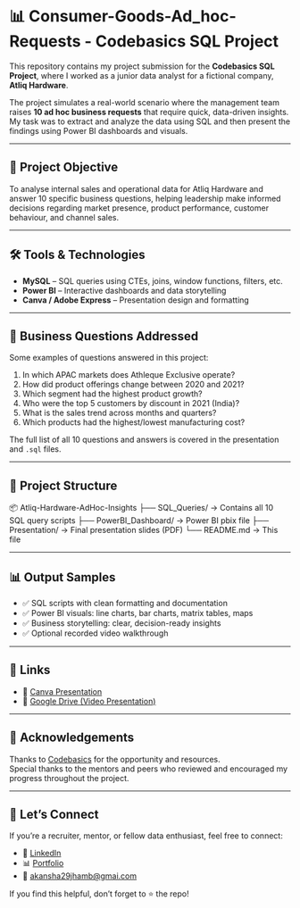 # 📊 Consumer-Goods-Ad_hoc-Requests - Codebasics SQL Project

This repository contains my project submission for the **Codebasics SQL Project**, where I worked as a junior data analyst for a fictional company, **Atliq Hardware**.

The project simulates a real-world scenario where the management team raises **10 ad hoc business requests** that require quick, data-driven insights. My task was to extract and analyze the data using SQL and then present the findings using Power BI dashboards and visuals.

---

## 🚀 Project Objective

To analyse internal sales and operational data for Atliq Hardware and answer 10 specific business questions, helping leadership make informed decisions regarding market presence, product performance, customer behaviour, and channel sales.

---

## 🛠 Tools & Technologies

- **MySQL** – SQL queries using CTEs, joins, window functions, filters, etc.
- **Power BI** – Interactive dashboards and data storytelling
- **Canva / Adobe Express** – Presentation design and formatting

---

## 📌 Business Questions Addressed

Some examples of questions answered in this project:

1. In which APAC markets does Athleque Exclusive operate?
2. How did product offerings change between 2020 and 2021?
3. Which segment had the highest product growth?
4. Who were the top 5 customers by discount in 2021 (India)?
5. What is the sales trend across months and quarters?
6. Which products had the highest/lowest manufacturing cost?

The full list of all 10 questions and answers is covered in the presentation and `.sql` files.

---

## 📁 Project Structure

📦 Atliq-Hardware-AdHoc-Insights
├── SQL_Queries/ → Contains all 10 SQL query scripts
├── PowerBI_Dashboard/ → Power BI pbix file
├── Presentation/ → Final presentation slides (PDF)
└── README.md → This file

---

## 📊 Output Samples

- ✅ SQL scripts with clean formatting and documentation
- ✅ Power BI visuals: line charts, bar charts, matrix tables, maps
- ✅ Business storytelling: clear, decision-ready insights
- ✅ Optional recorded video walkthrough
---

## 📎 Links

- 🎨 [Canva Presentation](https://shorturl.at/B1SPg)
- 📂 [Google Drive (Video Presentation)](https://shorturl.at/rO7DN)

---

## 🙌 Acknowledgements

Thanks to [Codebasics](https://codebasics.io) for the opportunity and resources.  
Special thanks to the mentors and peers who reviewed and encouraged my progress throughout the project.

---

## 💬 Let’s Connect

If you’re a recruiter, mentor, or fellow data enthusiast, feel free to connect:

- 🔗 [LinkedIn](https://www.linkedin.com/in/akanshajhamb/)
- 📊 [Portfolio](https://codebasics.io/portfolio/Akansha-Jhamb)
- 📧 akansha29jhamb@gmai.com

If you find this helpful, don’t forget to ⭐ the repo!
